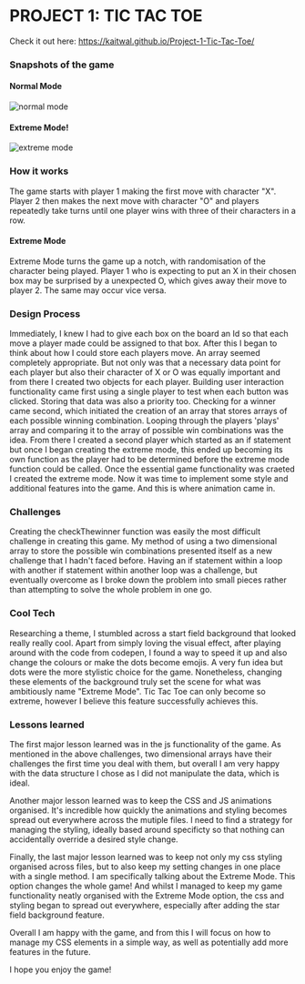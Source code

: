 

# PROJECT 1: TIC TAC TOE

Check it out here: https://kaitwal.github.io/Project-1-Tic-Tac-Toe/


### Snapshots of the game
#### Normal Mode
![normal mode](https://github.com/kaitwal/Project-1-Tic-Tac-Toe/blob/master/Screen%20Shot%202019-10-18%20at%201.01.38%20pm.png?raw=true)
#### Extreme Mode!
![extreme mode](https://github.com/kaitwal/Project-1-Tic-Tac-Toe/blob/master/Screen%20Shot%202019-10-18%20at%201.01.48%20pm.png?raw=true)


### How it works

The game starts with player 1 making the first move with character "X". Player 2 then makes the next move with character "O" and players repeatedly take turns until one player wins with three of their characters in a row.

#### Extreme Mode

Extreme Mode turns the game up a notch, with randomisation of the character being played. Player 1 who is expecting to put an X in their chosen box may be surprised by a unexpected O, which gives away their move to player 2. The same may occur vice versa. 




### Design Process

Immediately, I knew I had to give each box on the board an Id so that each move a player made could be assigned to that box.
After this I began to think about how I could store each players move. An array seemed completely appropriate. But not only was that a necessary data point for each player but also their character of X or O was equally important and from there I created two objects for each player. 
Building user interaction functionality came first using a single player to test when each button was clicked. Storing that data was also a priority too. 
Checking for a winner came second, which initiated the creation of an array that stores arrays of each possible winning combination. Looping through the players 'plays' array and comparing it to the array of possible win combinations was the idea.
From there I created a second player which started as an if statement but once I began creating the extreme mode, this ended up becoming its own function as the player had to be determined before the extreme mode function could be called. 
Once the essential game functionality was craeted I created the extreme mode.
Now it was time to implement some style and additional features into the game. And this is where animation came in.



### Challenges

Creating the checkThewinner function was easily the most difficult challenge in creating this game. My method of using a two dimensional array to store the possible win combinations presented itself as a new challenge that I hadn't faced before. Having an if statement within a loop with another if statement within another loop was a challenge, but eventually overcome as I broke down the problem into small pieces rather than attempting to solve the whole problem in one go. 


### Cool Tech
Researching a theme, I stumbled across a start field background that looked really really cool. Apart from simply loving the visual effect, after playing around with the code from codepen, I found a way to speed it up and also change the colours or make the dots become emojis. A very fun idea but dots were the more stylistic choice for the game. Nonetheless, changing these elements of the background truly set the scene for what was ambitiously name "Extreme Mode". Tic Tac Toe can only become so extreme, however I believe this feature successfully achieves this.

### Lessons learned

The first major lesson learned was in the js functionality of the game. As mentioned in the above challenges, two dimensional arrays have their challenges the first time you deal with them, but overall I am very happy with the data structure I chose as I did not manipulate the data, which is ideal. 

Another major lesson learned was to keep the CSS and JS animations organised. It's incredible how quickly the animations and styling becomes spread out everywhere across the mutiple files. I need to find a strategy for managing the styling, ideally based around specificty so that nothing can accidentally override a desired style change.

Finally, the last major lesson learned was to keep not only my css styling organised across files, but to also keep my setting changes in one place with a single method. I am specifically talking about the Extreme Mode. This option changes the whole game! And whilst I managed to keep my game functionality neatly organised with the Extreme Mode option, the css and styling began to spread out everywhere, especially after adding the star field background feature. 

Overall I am happy with the game, and from this I will focus on how to manage my CSS elements in a simple way, as well as potentially add more features in the future. 

I hope you enjoy the game!



















